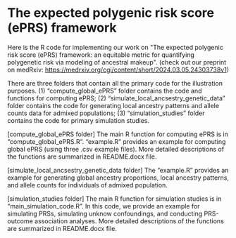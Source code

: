 # The expected polygenic risk score (ePRS) framework

Here is the R code for implementing our work on "The expected polygenic risk score (ePRS) framework: an equitable metric for quantifying polygenetic risk via modeling of ancestral makeup".
(check out our preprint on medRxiv: https://medrxiv.org/cgi/content/short/2024.03.05.24303738v1)

There are three folders that contain all the primary code for the illustration purposes. (1) “compute_global_ePRS” folder contains the code and functions for computing ePRS; (2) “simulate_local_ancsestry_genetic_data” folder contains the code for generating local ancestry patterns and allele counts data for admixed populations; (3) “simulation_studies” folder contains the code for primary simulation studies. 

[compute_global_ePRS folder] The main R function for computing ePRS is in “compute_global_ePRS.R”. “example.R” provides an example for computing global ePRS (using three .csv example files). More detailed descriptions of the functions are summarized in README.docx file.

[simulate_local_ancsestry_genetic_data folder] The “example.R” provides an example for generating global ancestry proportions, local ancestry patterns, and allele counts for individuals of admixed population. 

[simulation_studies folder] The main R function for simulation studies is in “main_simulation_code.R”. In this code, we provide an example for simulating PRSs, simulating unknow confoundings, and conducting PRS-outcome association analyses. More detailed descriptions of the functions are summarized in README.docx file.


